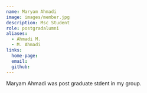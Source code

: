 ```yaml
---
name: Maryam Ahmadi
image: images/member.jpg
description: Msc Student
role: postgradalumni
aliases:
  - Ahmadi M.
  - M. Ahmadi
links:
  home-page: 
  email: 
  github: 
---
```


Maryam Ahmadi was post graduate stdent in my group.
